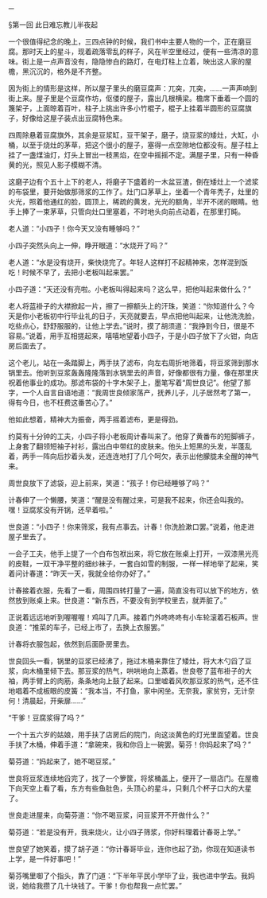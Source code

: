     一 

   §第一回 此日难忘教儿半夜起

   一个很值得纪念的晚上，三四点钟的时候，我们书中主要人物的一个，正在磨豆腐。那时天上的星斗，现着疏落零乱的样子，风在半空里经过，便有一些清凉的意味。街上是一点声音没有，隐隐惨白的路灯，在电灯柱上立着，映出这人家的屋檐，黑沉沉的，格外是不齐整。

   因为街上的情形是这样，所以屋子里头的磨豆腐声：兀突，兀突，……一声声响到街上来。屋子里是个豆腐作坊，伛偻的屋子，露出几根横梁。檐席下垂着一个圆的篾架子，上面晾着百叶，柱子上挑出许多小竹棍子，棍子上挂着半圆形的豆腐旗子，好像给这屋子装点出豆腐特色来。

   四周除悬着豆腐旗外，其余是豆浆缸，豆干架子，磨子，烧豆浆的矮灶，大缸，小桶，以至于烧灶的茅草，把这个很小的屋子，塞得一点空隙地位都没有。屋子柱上挂了一盏煤油灯，灯头上冒出一枝黑焰，在空中摇摇不定。满屋子里，只有一种昏黄的光，照见人影子模糊不清。

   这磨子边有个五十上下的老人，将磨子下盛着的一木盆豆渣，倒在矮灶上一个滤浆的布袋里，要开始做那筛浆的工作了。灶门口茅草上，坐着一个青年秃子，灶里的火光，照着他通红的脸，圆顶上，稀疏的黄发，光光的额角，半开不闭的眼睛。他手上捧了一束茅草，只管向灶口里塞着，不时地头向前点动着，在那里打盹。

   老人道：“小四子！你今天又没有睡够吗？”

   小四子突然头向上一伸，睁开眼道：“水烧开了吗？”

   老人道：“水是没有烧开，柴快烧完了。年轻人这样打不起精神来，怎样混到饭吃！时候不早了，去把小老板叫起来罢。”

   小四子道：“天还没有亮啦。小老板叫得起来吗？这么早，把他叫起来做什么？”

   老人将蓝褂子的大襟掀起一片，擦了一擦额头上的汗珠，笑道：“你知道什么？今天是你小老板初中行毕业礼的日子，天亮就要去，早点把他叫起来，让他洗洗脸，吃些点心，舒舒服服的，让他上学去。”说时，摸了胡须道：“我挣到今日，很是不容易。”说着，用手互相搓起来，嘻嘻地望着小四子，于是小四子放下了火钳，向店房后面去了。

   这个老儿，站在一条踏脚上，两手扶了滤布，向左右周折地筛着，将豆浆筛到那水锅里去。他听到豆浆轰轰隆隆落到水锅里去的声音，好像都很有力量，像在那里庆祝着他事业的成功。那滤布袋的十字木架子上，墨笔写着“周世良记”。他望了那字，一个人自言自语地道：“我周世良倾家荡产，抚养儿子，儿子居然考了第一，得有今日，也不枉费这番苦心了。”

   他如此想着，精神大为振奋，两手摇着滤布，更是得劲。

   约莫有十分钟的工夫，小四子将小老板周计春叫来了。他穿了黄番布的短脚裤子，上身套了翻领短袖子衬衫，露出白中带红的皮肤来。他头上短黑的头发，半蓬乱着，两手一阵向后抄着头发，还连连地打了几个呵欠，表示出他朦胧未全醒的神气来。

   周世良放下了滤袋，迎上前来，笑道：“孩子！你已经睡够了吗？”

   计春伸了一个懒腰，笑道：“醒是没有醒过来，可是我不起来，你还会叫我的。嘿！豆腐浆没有开锅，还早着啦。”

   世良道：“小四子！你来筛浆，我有点事去。计春！你洗脸漱口罢。”说着，他走进屋子里去了。

   一会子工夫，他手上提了一个白布包袱出来，将它放在账桌上打开，一双漆黑光亮的皮鞋，一双干净平整的细纱袜子，一套白如雪的制服，一样一样地举了起来，笑着问计春道：“昨天一天，我就全给你办好了。”

   计春接着衣服，先看了一看，周围四转打量了一遍，简直没有可以放下的地方，依然放到账桌上来。世良道：“新东西，不要没有到学校里去，就弄脏了。”

   正说着远远地听到喔喔喔！鸡叫了几声。接着门外咚咚咚有小车轮滚着石板声。世良道：“推菜的车子，已经上市了，去换上衣服罢。”

   计春将衣服包起，依然到后面卧房里去。

   世良回头一看，锅里的豆浆已经沸了，拖过木桶来靠住了矮灶，将大木勺舀了豆浆，向木桶里倾下去。那豆浆的热气，哄哄地向上蒸着。世良卷了蓝布褂子的大袖，两手臂上的肉筋，条条地向上鼓了起来。口里嘘着风吹那豆浆的热气，还不住地唱着不成板眼的皮簧：“我本当，不打鱼，家中闲坐。无奈我，家贫穷，无计奈何！清晨起，开柴扉……”

   “干爹！豆腐浆得了吗？”

   一个十五六岁的姑娘，用手扶了店房后的院门，向这淡黄色的灯光里面望着。世良手扶了木桶，伸着手道：“拿碗来，我和你舀上一碗罢。菊芬！你妈起来了吗？”

   菊芬道：“妈起来了，她不喝豆浆。”

   世良将豆浆连续地舀完了，找了一个箩筐，将浆桶盖上，便开了一扇店门。在屋檐下向天空上看了看，东方有些鱼肚色，头顶心的星斗，只剩几个杯子口大的大星了。

   世良走进屋来，向菊芬道：“你不喝豆浆，问豆浆开不开做什么？”

   菊芬道：“若是没有开，我来烧火，让小四子筛浆，你好料理着计春哥上学。”

   世良望了她笑着，摸了胡子道：“你计春哥毕业，连你也起了劲，你现在知道读书上学，是一件好事吧！”

   菊芬嘴里啣了个指头，靠了门道：“下半年平民小学毕了业，我也进中学去。我妈说，她给我攒了几十块钱了。干爹！你也帮我一点忙罢。”

